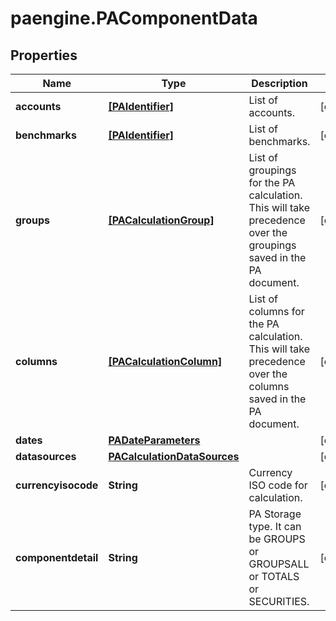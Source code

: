 # paengine.PAComponentData

## Properties

Name | Type | Description | Notes
------------ | ------------- | ------------- | -------------
**accounts** | [**[PAIdentifier]**](PAIdentifier.md) | List of accounts. | [optional] 
**benchmarks** | [**[PAIdentifier]**](PAIdentifier.md) | List of benchmarks. | [optional] 
**groups** | [**[PACalculationGroup]**](PACalculationGroup.md) | List of groupings for the PA calculation. This will take precedence over the groupings saved in the PA document. | [optional] 
**columns** | [**[PACalculationColumn]**](PACalculationColumn.md) | List of columns for the PA calculation. This will take precedence over the columns saved in the PA document. | [optional] 
**dates** | [**PADateParameters**](PADateParameters.md) |  | [optional] 
**datasources** | [**PACalculationDataSources**](PACalculationDataSources.md) |  | [optional] 
**currencyisocode** | **String** | Currency ISO code for calculation. | [optional] 
**componentdetail** | **String** | PA Storage type. It can be GROUPS or GROUPSALL or TOTALS or SECURITIES. | [optional] 


